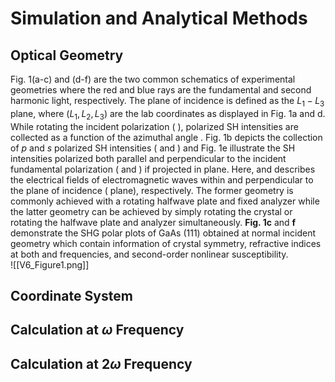 # Simulation and Analytical Methods
## Optical Geometry
           
Fig. 1(a-c) and (d-f) are the two common schematics of experimental geometries where the red and blue rays are the fundamental and second harmonic light, respectively. The plane of incidence is defined as the $L_1 - L_3$ plane, where $(L_1,L_2,L_3)$ are the lab coordinates as displayed in Fig. 1a and d. While rotating the incident polarization ( ), polarized SH intensities are collected as a function of the azimuthal angle . Fig. 1b depicts the collection of _p_ and _s_ polarized SH intensities ( and ) and Fig. 1e illustrate the SH intensities polarized both parallel and perpendicular to the incident fundamental polarization ( and ) if projected in  plane. Here,  and  describes the electrical fields of electromagnetic waves within and perpendicular to the plane of incidence ( plane), respectively. The former geometry is commonly achieved with a rotating halfwave plate and fixed analyzer while the latter geometry can be achieved by simply rotating the crystal or rotating the halfwave plate and analyzer simultaneously. **Fig. 1c** and **f** demonstrate the SHG polar plots of GaAs (111) obtained at normal incident geometry which contain information of crystal symmetry, refractive indices at both  and  frequencies, and second-order nonlinear susceptibility.         
![[V6_Figure1.png]]
## Coordinate System
## Calculation at $\omega$ Frequency
## Calculation at $2\omega$ Frequency